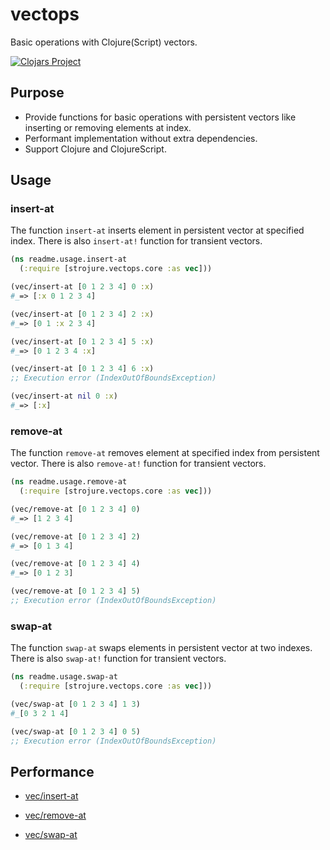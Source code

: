# vectops

Basic operations with Clojure(Script) vectors.

[![Clojars Project](https://img.shields.io/clojars/v/com.github.strojure/vectops.svg)](https://clojars.org/com.github.strojure/vectops)

## Purpose

* Provide functions for basic operations with persistent vectors like inserting
  or removing elements at index.
* Performant implementation without extra dependencies.
* Support Clojure and ClojureScript.

## Usage

### insert-at

The function `insert-at` inserts element in persistent vector at specified
index. There is also `insert-at!` function for transient vectors.

```clojure
(ns readme.usage.insert-at
  (:require [strojure.vectops.core :as vec]))

(vec/insert-at [0 1 2 3 4] 0 :x)
#_=> [:x 0 1 2 3 4]

(vec/insert-at [0 1 2 3 4] 2 :x)
#_=> [0 1 :x 2 3 4]

(vec/insert-at [0 1 2 3 4] 5 :x)
#_=> [0 1 2 3 4 :x]

(vec/insert-at [0 1 2 3 4] 6 :x)
;; Execution error (IndexOutOfBoundsException)

(vec/insert-at nil 0 :x)
#_=> [:x]
```

### remove-at

The function `remove-at` removes element at specified index from persistent
vector. There is also `remove-at!` function for transient vectors.

```clojure
(ns readme.usage.remove-at
  (:require [strojure.vectops.core :as vec]))

(vec/remove-at [0 1 2 3 4] 0)
#_=> [1 2 3 4]

(vec/remove-at [0 1 2 3 4] 2)
#_=> [0 1 3 4]

(vec/remove-at [0 1 2 3 4] 4)
#_=> [0 1 2 3]

(vec/remove-at [0 1 2 3 4] 5)
;; Execution error (IndexOutOfBoundsException)
```

### swap-at

The function `swap-at` swaps elements in persistent vector at two indexes.
There is also `swap-at!` function for transient vectors.

```clojure
(ns readme.usage.swap-at
  (:require [strojure.vectops.core :as vec]))

(vec/swap-at [0 1 2 3 4] 1 3)
#_[0 3 2 1 4]

(vec/swap-at [0 1 2 3 4] 0 5)
;; Execution error (IndexOutOfBoundsException)
```

## Performance

* [vec/insert-at](test/perf/insert_at.cljc)

* [vec/remove-at](test/perf/remove_at.cljc)

* [vec/swap-at](test/perf/swap_at.cljc)
